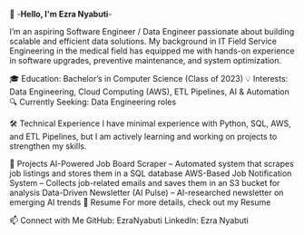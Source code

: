 👋 -**Hello, I'm Ezra Nyabuti**-

I’m an aspiring Software Engineer / Data Engineer passionate about building scalable and efficient data solutions. My background in IT Field Service Engineering in the medical field has equipped me with hands-on experience in software upgrades, preventive maintenance, and system optimization.

🎓 Education: Bachelor’s in Computer Science (Class of 2023)
💡 Interests: Data Engineering, Cloud Computing (AWS), ETL Pipelines, AI & Automation
🔍 Currently Seeking: Data Engineering roles

🛠️ Technical Experience
I have minimal experience with Python, SQL, AWS, and ETL Pipelines, but I am actively learning and working on projects to strengthen my skills.

📂 Projects
AI-Powered Job Board Scraper – Automated system that scrapes job listings and stores them in a SQL database
AWS-Based Job Notification System – Collects job-related emails and saves them in an S3 bucket for analysis
Data-Driven Newsletter (AI Pulse) – AI-researched newsletter on emerging AI trends
📄 Resume
For more details, check out my Resume

📫 Connect with Me
GitHub: EzraNyabuti
LinkedIn: Ezra Nyabuti


<!---
enyabuti/enyabuti is a ✨ special ✨ repository because its `README.md` (this file) appears on your GitHub profile.
You can click the Preview link to take a look at your changes.
--->
